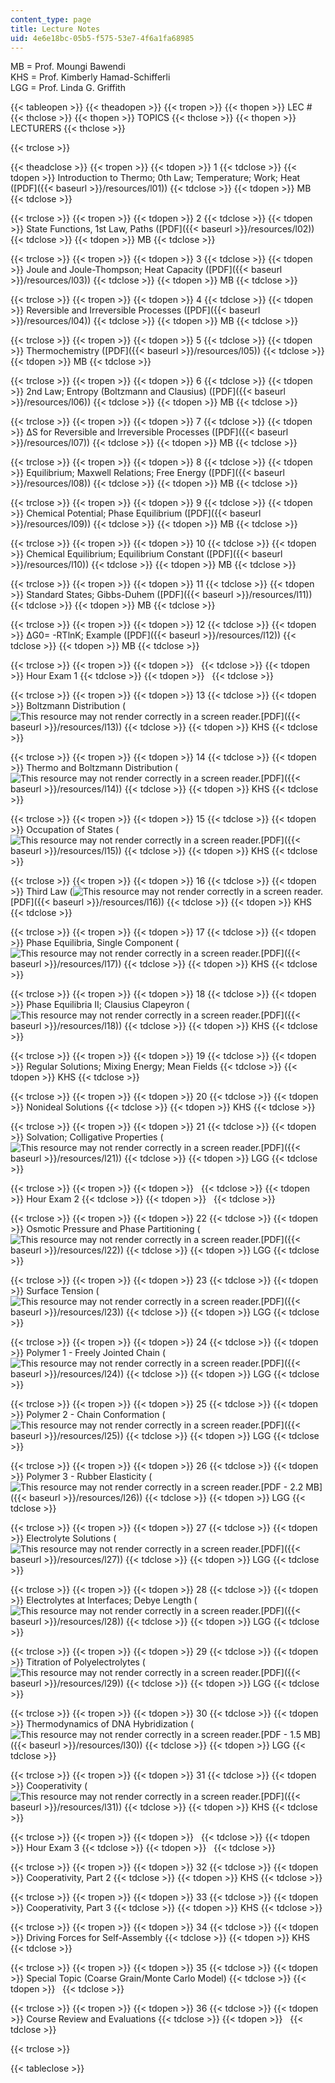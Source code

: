 ```yaml
---
content_type: page
title: Lecture Notes
uid: 4e6e18bc-05b5-f575-53e7-4f6a1fa68985
---
```


MB = Prof. Moungi Bawendi  
KHS = Prof. Kimberly Hamad-Schifferli  
LGG = Prof. Linda G. Griffith

{{< tableopen >}}
{{< theadopen >}}
{{< tropen >}}
{{< thopen >}}
LEC #
{{< thclose >}}
{{< thopen >}}
TOPICS
{{< thclose >}}
{{< thopen >}}
LECTURERS
{{< thclose >}}

{{< trclose >}}

{{< theadclose >}}
{{< tropen >}}
{{< tdopen >}}
1
{{< tdclose >}}
{{< tdopen >}}
Introduction to Thermo; 0th Law; Temperature; Work; Heat ([PDF]({{< baseurl >}}/resources/l01))
{{< tdclose >}}
{{< tdopen >}}
MB
{{< tdclose >}}

{{< trclose >}}
{{< tropen >}}
{{< tdopen >}}
2
{{< tdclose >}}
{{< tdopen >}}
State Functions, 1st Law, Paths ([PDF]({{< baseurl >}}/resources/l02))
{{< tdclose >}}
{{< tdopen >}}
MB
{{< tdclose >}}

{{< trclose >}}
{{< tropen >}}
{{< tdopen >}}
3
{{< tdclose >}}
{{< tdopen >}}
Joule and Joule-Thompson; Heat Capacity ([PDF]({{< baseurl >}}/resources/l03))
{{< tdclose >}}
{{< tdopen >}}
MB
{{< tdclose >}}

{{< trclose >}}
{{< tropen >}}
{{< tdopen >}}
4
{{< tdclose >}}
{{< tdopen >}}
Reversible and Irreversible Processes ([PDF]({{< baseurl >}}/resources/l04))
{{< tdclose >}}
{{< tdopen >}}
MB
{{< tdclose >}}

{{< trclose >}}
{{< tropen >}}
{{< tdopen >}}
5
{{< tdclose >}}
{{< tdopen >}}
Thermochemistry ([PDF]({{< baseurl >}}/resources/l05))
{{< tdclose >}}
{{< tdopen >}}
MB
{{< tdclose >}}

{{< trclose >}}
{{< tropen >}}
{{< tdopen >}}
6
{{< tdclose >}}
{{< tdopen >}}
2nd Law; Entropy (Boltzmann and Clausius) ([PDF]({{< baseurl >}}/resources/l06))
{{< tdclose >}}
{{< tdopen >}}
MB
{{< tdclose >}}

{{< trclose >}}
{{< tropen >}}
{{< tdopen >}}
7
{{< tdclose >}}
{{< tdopen >}}
ΔS for Reversible and Irreversible Processes ([PDF]({{< baseurl >}}/resources/l07))
{{< tdclose >}}
{{< tdopen >}}
MB
{{< tdclose >}}

{{< trclose >}}
{{< tropen >}}
{{< tdopen >}}
8
{{< tdclose >}}
{{< tdopen >}}
Equilibrium; Maxwell Relations; Free Energy ([PDF]({{< baseurl >}}/resources/l08))
{{< tdclose >}}
{{< tdopen >}}
MB
{{< tdclose >}}

{{< trclose >}}
{{< tropen >}}
{{< tdopen >}}
9
{{< tdclose >}}
{{< tdopen >}}
Chemical Potential; Phase Equilibrium ([PDF]({{< baseurl >}}/resources/l09))
{{< tdclose >}}
{{< tdopen >}}
MB
{{< tdclose >}}

{{< trclose >}}
{{< tropen >}}
{{< tdopen >}}
10
{{< tdclose >}}
{{< tdopen >}}
Chemical Equilibrium; Equilibrium Constant ([PDF]({{< baseurl >}}/resources/l10))
{{< tdclose >}}
{{< tdopen >}}
MB
{{< tdclose >}}

{{< trclose >}}
{{< tropen >}}
{{< tdopen >}}
11
{{< tdclose >}}
{{< tdopen >}}
Standard States; Gibbs-Duhem ([PDF]({{< baseurl >}}/resources/l11))
{{< tdclose >}}
{{< tdopen >}}
MB
{{< tdclose >}}

{{< trclose >}}
{{< tropen >}}
{{< tdopen >}}
12
{{< tdclose >}}
{{< tdopen >}}
ΔG0\= -RTlnK; Example ([PDF]({{< baseurl >}}/resources/l12))
{{< tdclose >}}
{{< tdopen >}}
MB
{{< tdclose >}}

{{< trclose >}}
{{< tropen >}}
{{< tdopen >}}
 
{{< tdclose >}}
{{< tdopen >}}
Hour Exam 1
{{< tdclose >}}
{{< tdopen >}}
 
{{< tdclose >}}

{{< trclose >}}
{{< tropen >}}
{{< tdopen >}}
13
{{< tdclose >}}
{{< tdopen >}}
Boltzmann Distribution (![This resource may not render correctly in a screen reader.](/images/inacessible.gif)[PDF]({{< baseurl >}}/resources/l13))
{{< tdclose >}}
{{< tdopen >}}
KHS
{{< tdclose >}}

{{< trclose >}}
{{< tropen >}}
{{< tdopen >}}
14
{{< tdclose >}}
{{< tdopen >}}
Thermo and Boltzmann Distribution (![This resource may not render correctly in a screen reader.](/images/inacessible.gif)[PDF]({{< baseurl >}}/resources/l14))
{{< tdclose >}}
{{< tdopen >}}
KHS
{{< tdclose >}}

{{< trclose >}}
{{< tropen >}}
{{< tdopen >}}
15
{{< tdclose >}}
{{< tdopen >}}
Occupation of States (![This resource may not render correctly in a screen reader.](/images/inacessible.gif)[PDF]({{< baseurl >}}/resources/l15))
{{< tdclose >}}
{{< tdopen >}}
KHS
{{< tdclose >}}

{{< trclose >}}
{{< tropen >}}
{{< tdopen >}}
16
{{< tdclose >}}
{{< tdopen >}}
Third Law (![This resource may not render correctly in a screen reader.](/images/inacessible.gif)[PDF]({{< baseurl >}}/resources/l16))
{{< tdclose >}}
{{< tdopen >}}
KHS
{{< tdclose >}}

{{< trclose >}}
{{< tropen >}}
{{< tdopen >}}
17
{{< tdclose >}}
{{< tdopen >}}
Phase Equilibria, Single Component (![This resource may not render correctly in a screen reader.](/images/inacessible.gif)[PDF]({{< baseurl >}}/resources/l17))
{{< tdclose >}}
{{< tdopen >}}
KHS
{{< tdclose >}}

{{< trclose >}}
{{< tropen >}}
{{< tdopen >}}
18
{{< tdclose >}}
{{< tdopen >}}
Phase Equilibria II; Clausius Clapeyron (![This resource may not render correctly in a screen reader.](/images/inacessible.gif)[PDF]({{< baseurl >}}/resources/l18))
{{< tdclose >}}
{{< tdopen >}}
KHS
{{< tdclose >}}

{{< trclose >}}
{{< tropen >}}
{{< tdopen >}}
19
{{< tdclose >}}
{{< tdopen >}}
Regular Solutions; Mixing Energy; Mean Fields
{{< tdclose >}}
{{< tdopen >}}
KHS
{{< tdclose >}}

{{< trclose >}}
{{< tropen >}}
{{< tdopen >}}
20
{{< tdclose >}}
{{< tdopen >}}
Nonideal Solutions
{{< tdclose >}}
{{< tdopen >}}
KHS
{{< tdclose >}}

{{< trclose >}}
{{< tropen >}}
{{< tdopen >}}
21
{{< tdclose >}}
{{< tdopen >}}
Solvation; Colligative Properties (![This resource may not render correctly in a screen reader.](/images/inacessible.gif)[PDF]({{< baseurl >}}/resources/l21))
{{< tdclose >}}
{{< tdopen >}}
LGG
{{< tdclose >}}

{{< trclose >}}
{{< tropen >}}
{{< tdopen >}}
 
{{< tdclose >}}
{{< tdopen >}}
Hour Exam 2
{{< tdclose >}}
{{< tdopen >}}
 
{{< tdclose >}}

{{< trclose >}}
{{< tropen >}}
{{< tdopen >}}
22
{{< tdclose >}}
{{< tdopen >}}
Osmotic Pressure and Phase Partitioning (![This resource may not render correctly in a screen reader.](/images/inacessible.gif)[PDF]({{< baseurl >}}/resources/l22))
{{< tdclose >}}
{{< tdopen >}}
LGG
{{< tdclose >}}

{{< trclose >}}
{{< tropen >}}
{{< tdopen >}}
23
{{< tdclose >}}
{{< tdopen >}}
Surface Tension (![This resource may not render correctly in a screen reader.](/images/inacessible.gif)[PDF]({{< baseurl >}}/resources/l23))
{{< tdclose >}}
{{< tdopen >}}
LGG
{{< tdclose >}}

{{< trclose >}}
{{< tropen >}}
{{< tdopen >}}
24
{{< tdclose >}}
{{< tdopen >}}
Polymer 1 - Freely Jointed Chain (![This resource may not render correctly in a screen reader.](/images/inacessible.gif)[PDF]({{< baseurl >}}/resources/l24))
{{< tdclose >}}
{{< tdopen >}}
LGG
{{< tdclose >}}

{{< trclose >}}
{{< tropen >}}
{{< tdopen >}}
25
{{< tdclose >}}
{{< tdopen >}}
Polymer 2 - Chain Conformation (![This resource may not render correctly in a screen reader.](/images/inacessible.gif)[PDF]({{< baseurl >}}/resources/l25))
{{< tdclose >}}
{{< tdopen >}}
LGG
{{< tdclose >}}

{{< trclose >}}
{{< tropen >}}
{{< tdopen >}}
26
{{< tdclose >}}
{{< tdopen >}}
Polymer 3 - Rubber Elasticity (![This resource may not render correctly in a screen reader.](/images/inacessible.gif)[PDF - 2.2 MB]({{< baseurl >}}/resources/l26))
{{< tdclose >}}
{{< tdopen >}}
LGG
{{< tdclose >}}

{{< trclose >}}
{{< tropen >}}
{{< tdopen >}}
27
{{< tdclose >}}
{{< tdopen >}}
Electrolyte Solutions (![This resource may not render correctly in a screen reader.](/images/inacessible.gif)[PDF]({{< baseurl >}}/resources/l27))
{{< tdclose >}}
{{< tdopen >}}
LGG
{{< tdclose >}}

{{< trclose >}}
{{< tropen >}}
{{< tdopen >}}
28
{{< tdclose >}}
{{< tdopen >}}
Electrolytes at Interfaces; Debye Length (![This resource may not render correctly in a screen reader.](/images/inacessible.gif)[PDF]({{< baseurl >}}/resources/l28))
{{< tdclose >}}
{{< tdopen >}}
LGG
{{< tdclose >}}

{{< trclose >}}
{{< tropen >}}
{{< tdopen >}}
29
{{< tdclose >}}
{{< tdopen >}}
Titration of Polyelectrolytes (![This resource may not render correctly in a screen reader.](/images/inacessible.gif)[PDF]({{< baseurl >}}/resources/l29))
{{< tdclose >}}
{{< tdopen >}}
LGG
{{< tdclose >}}

{{< trclose >}}
{{< tropen >}}
{{< tdopen >}}
30
{{< tdclose >}}
{{< tdopen >}}
Thermodynamics of DNA Hybridization (![This resource may not render correctly in a screen reader.](/images/inacessible.gif)[PDF - 1.5 MB]({{< baseurl >}}/resources/l30))
{{< tdclose >}}
{{< tdopen >}}
LGG
{{< tdclose >}}

{{< trclose >}}
{{< tropen >}}
{{< tdopen >}}
31
{{< tdclose >}}
{{< tdopen >}}
Cooperativity (![This resource may not render correctly in a screen reader.](/images/inacessible.gif)[PDF]({{< baseurl >}}/resources/l31))
{{< tdclose >}}
{{< tdopen >}}
KHS
{{< tdclose >}}

{{< trclose >}}
{{< tropen >}}
{{< tdopen >}}
 
{{< tdclose >}}
{{< tdopen >}}
Hour Exam 3
{{< tdclose >}}
{{< tdopen >}}
 
{{< tdclose >}}

{{< trclose >}}
{{< tropen >}}
{{< tdopen >}}
32
{{< tdclose >}}
{{< tdopen >}}
Cooperativity, Part 2
{{< tdclose >}}
{{< tdopen >}}
KHS
{{< tdclose >}}

{{< trclose >}}
{{< tropen >}}
{{< tdopen >}}
33
{{< tdclose >}}
{{< tdopen >}}
Cooperativity, Part 3
{{< tdclose >}}
{{< tdopen >}}
KHS
{{< tdclose >}}

{{< trclose >}}
{{< tropen >}}
{{< tdopen >}}
34
{{< tdclose >}}
{{< tdopen >}}
Driving Forces for Self-Assembly
{{< tdclose >}}
{{< tdopen >}}
KHS
{{< tdclose >}}

{{< trclose >}}
{{< tropen >}}
{{< tdopen >}}
35
{{< tdclose >}}
{{< tdopen >}}
Special Topic (Coarse Grain/Monte Carlo Model)
{{< tdclose >}}
{{< tdopen >}}
 
{{< tdclose >}}

{{< trclose >}}
{{< tropen >}}
{{< tdopen >}}
36
{{< tdclose >}}
{{< tdopen >}}
Course Review and Evaluations
{{< tdclose >}}
{{< tdopen >}}
 
{{< tdclose >}}

{{< trclose >}}

{{< tableclose >}}